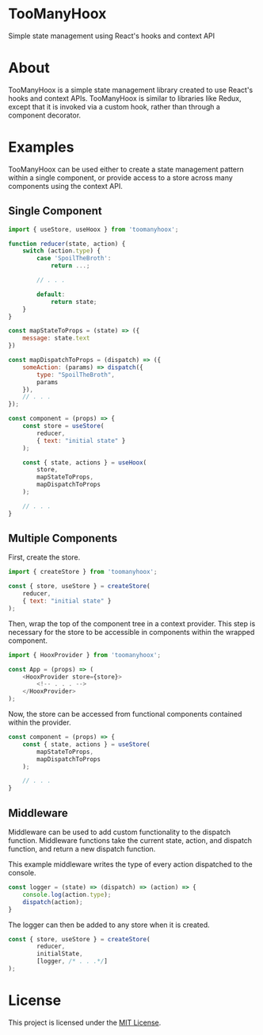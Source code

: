 # TooManyHoox
Simple state management using React's hooks and context API

# About

TooManyHoox is a simple state management library created to use React's hooks and context APIs. TooManyHoox is similar to libraries like Redux, except that it is invoked via a custom hook, rather than through a component decorator.

# Examples

TooManyHoox can be used either to create a state management pattern within a single component, or provide access to a store across many components using the context API.

## Single Component

```javascript
import { useStore, useHoox } from 'toomanyhoox';

function reducer(state, action) {
	switch (action.type) {
		case 'SpoilTheBroth':
			return ...;

		// . . . 

		default:
			return state;
	}
}

const mapStateToProps = (state) => ({
	message: state.text
})

const mapDispatchToProps = (dispatch) => ({
	someAction: (params) => dispatch({
		type: "SpoilTheBroth",
		params
	}),
	// . . . 
});

const component = (props) => {
	const store = useStore(
		reducer,
		{ text: "initial state" }
	);

	const { state, actions } = useHoox(
		store, 
		mapStateToProps, 
		mapDispatchToProps
	);

	// . . .
}
```

## Multiple Components

First, create the store.

```javascript
import { createStore } from 'toomanyhoox';

const { store, useStore } = createStore(
	reducer,
	{ text: "initial state" }
);
```

Then, wrap the top of the component tree in a context provider. This step is necessary for the store to be accessible in components within the wrapped component.

```javascript
import { HooxProvider } from 'toomanyhoox';

const App = (props) => (
	<HooxProvider store={store}>
		<!-- . . . -->
	</HooxProvider>
);
```

Now, the store can be accessed from functional components contained within the provider.

```javascript
const component = (props) => {
	const { state, actions } = useStore(
		mapStateToProps,
		mapDispatchToProps
	);

	// . . .
}
```

## Middleware

Middleware can be used to add custom functionality to the dispatch function. Middleware functions take the current state, action, and dispatch function, and return a new dispatch function.

This example middleware writes the type of every action dispatched to the console.

```javascript
const logger = (state) => (dispatch) => (action) => {
	console.log(action.type);
	dispatch(action);
}
```

The logger can then be added to any store when it is created.

```javascript
const { store, useStore } = createStore(
		reducer,
		initialState,
		[logger, /* . . .*/]
);
```

# License
This project is licensed under the [MIT License](https://github.com/avielmenter/toomanyhoox/blob/master/LICENSE).